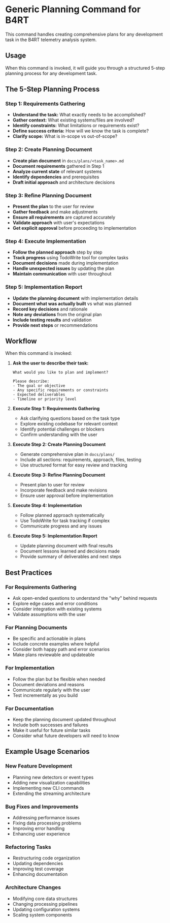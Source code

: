 # Generic Planning Command for B4RT

This command handles creating comprehensive plans for any development task in the B4RT telemetry analysis system.

## Usage

When this command is invoked, it will guide you through a structured 5-step planning process for any development task.

## The 5-Step Planning Process

### Step 1: Requirements Gathering
- **Understand the task:** What exactly needs to be accomplished?
- **Gather context:** What existing systems/files are involved?
- **Identify constraints:** What limitations or requirements exist?
- **Define success criteria:** How will we know the task is complete?
- **Clarify scope:** What is in-scope vs out-of-scope?

### Step 2: Create Planning Document
- **Create plan document** in `docs/plans/<task_name>.md`
- **Document requirements** gathered in Step 1
- **Analyze current state** of relevant systems
- **Identify dependencies** and prerequisites
- **Draft initial approach** and architecture decisions

### Step 3: Refine Planning Document
- **Present the plan** to the user for review
- **Gather feedback** and make adjustments
- **Ensure all requirements** are captured accurately
- **Validate approach** with user's expectations
- **Get explicit approval** before proceeding to implementation

### Step 4: Execute Implementation
- **Follow the planned approach** step by step
- **Track progress** using TodoWrite tool for complex tasks
- **Document decisions** made during implementation
- **Handle unexpected issues** by updating the plan
- **Maintain communication** with user throughout

### Step 5: Implementation Report
- **Update the planning document** with implementation details
- **Document what was actually built** vs what was planned
- **Record key decisions** and rationale
- **Note any deviations** from the original plan
- **Include testing results** and validation
- **Provide next steps** or recommendations

## Workflow

When this command is invoked:

1. **Ask the user to describe their task:**
   ```
   What would you like to plan and implement?

   Please describe:
   - The goal or objective
   - Any specific requirements or constraints
   - Expected deliverables
   - Timeline or priority level
   ```

2. **Execute Step 1: Requirements Gathering**
   - Ask clarifying questions based on the task type
   - Explore existing codebase for relevant context
   - Identify potential challenges or blockers
   - Confirm understanding with the user

3. **Execute Step 2: Create Planning Document**
   - Generate comprehensive plan in `docs/plans/`
   - Include all sections: requirements, approach, files, testing
   - Use structured format for easy review and tracking

4. **Execute Step 3: Refine Planning Document**
   - Present plan to user for review
   - Incorporate feedback and make revisions
   - Ensure user approval before implementation

5. **Execute Step 4: Implementation**
   - Follow planned approach systematically
   - Use TodoWrite for task tracking if complex
   - Communicate progress and any issues

6. **Execute Step 5: Implementation Report**
   - Update planning document with final results
   - Document lessons learned and decisions made
   - Provide summary of deliverables and next steps

## Best Practices

### For Requirements Gathering
- Ask open-ended questions to understand the "why" behind requests
- Explore edge cases and error conditions
- Consider integration with existing systems
- Validate assumptions with the user

### For Planning Documents
- Be specific and actionable in plans
- Include concrete examples where helpful
- Consider both happy path and error scenarios
- Make plans reviewable and updateable

### For Implementation
- Follow the plan but be flexible when needed
- Document deviations and reasons
- Communicate regularly with the user
- Test incrementally as you build

### For Documentation
- Keep the planning document updated throughout
- Include both successes and failures
- Make it useful for future similar tasks
- Consider what future developers will need to know

## Example Usage Scenarios

### New Feature Development
- Planning new detectors or event types
- Adding new visualization capabilities
- Implementing new CLI commands
- Extending the streaming architecture

### Bug Fixes and Improvements
- Addressing performance issues
- Fixing data processing problems
- Improving error handling
- Enhancing user experience

### Refactoring Tasks
- Restructuring code organization
- Updating dependencies
- Improving test coverage
- Enhancing documentation

### Architecture Changes
- Modifying core data structures
- Changing processing pipelines
- Updating configuration systems
- Scaling system components
